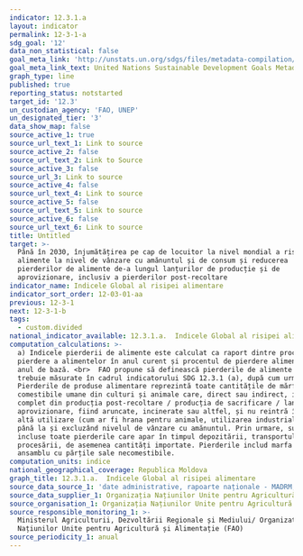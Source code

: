 ```yaml
---
indicator: 12.3.1.a
layout: indicator
permalink: 12-3-1-a
sdg_goal: '12'
data_non_statistical: false
goal_meta_link: 'http://unstats.un.org/sdgs/files/metadata-compilation/Metadata-Goal-12.pdf'
goal_meta_link_text: United Nations Sustainable Development Goals Metadata (pdf 782kB)
graph_type: line
published: true
reporting_status: notstarted
target_id: '12.3'
un_custodian_agency: 'FAO, UNEP'
un_designated_tier: '3'
data_show_map: false
source_active_1: true
source_url_text_1: Link to source
source_active_2: false
source_url_text_2: Link to Source
source_active_3: false
source_url_3: Link to source
source_active_4: false
source_url_text_4: Link to source
source_active_5: false
source_url_text_5: Link to source
source_active_6: false
source_url_text_6: Link to source
title: Untitled
target: >-
  Până în 2030, înjumătățirea pe cap de locuitor la nivel mondial a risipei de
  alimente la nivel de vânzare cu amănuntul și de consum și reducerea
  pierderilor de alimente de-a lungul lanțurilor de producție și de
  aprovizionare, inclusiv a pierderilor post-recoltare
indicator_name: Indicele Global al risipei alimentare
indicator_sort_order: 12-03-01-aa
previous: 12-3-1
next: 12-3-1-b
tags:
  - custom.divided
national_indicator_available: 12.3.1.a.  Indicele Global al risipei alimentare
computation_calculations: >-
  a) Indicele pierderii de alimente este calculat ca raport dintre procentul de
  pierdere a alimentelor în anul curent și procentul de pierdere alimentară în
  anul de bază. <br>  FAO propune să definească pierderile de alimente care
  trebuie măsurate în cadrul indicatorului SDG 12.3.1 (a), după cum urmează:
  Pierderile de produse alimentare reprezintă toate cantitățile de mărfuri
  comestibile umane din culturi și animale care, direct sau indirect, ies
  complet din producția post-recoltare / producția de sacrificare / lanțul de
  aprovizionare, fiind aruncate, incinerate sau altfel, și nu reintră în nicio
  altă utilizare (cum ar fi hrana pentru animale, utilizarea industrială etc.),
  până la și excluzând nivelul de vânzare cu amănuntul. Prin urmare, sunt
  incluse toate pierderile care apar în timpul depozitării, transportului și
  procesării, de asemenea cantități importate. Pierderile includ marfa în
  ansamblu cu părțile sale necomestibile.
computation_units: indice
national_geographical_coverage: Republica Moldova
graph_title: 12.3.1.a.  Indicele Global al risipei alimentare
source_data_source_1: 'date administrative, rapoarte naționale - MADRM, BNS'
source_data_supplier_1: Organizația Națiunilor Unite pentru Agricultură și Alimentație (FAO)
source_organisation_1: Organizația Națiunilor Unite pentru Agricultură și Alimentație (FAO)
source_responsible_monitoring_1: >-
  Ministerul Agriculturii, Dezvoltării Regionale și Mediului/ Organizația
  Națiunilor Unite pentru Agricultură și Alimentație (FAO)
source_periodicity_1: anual
---
```

